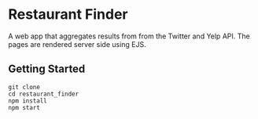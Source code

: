 # Restaurant Finder
A web app that aggregates results from from the Twitter and Yelp API. The pages are rendered server side using EJS.

## Getting Started

```
git clone
cd restaurant_finder
npm install
npm start
```
